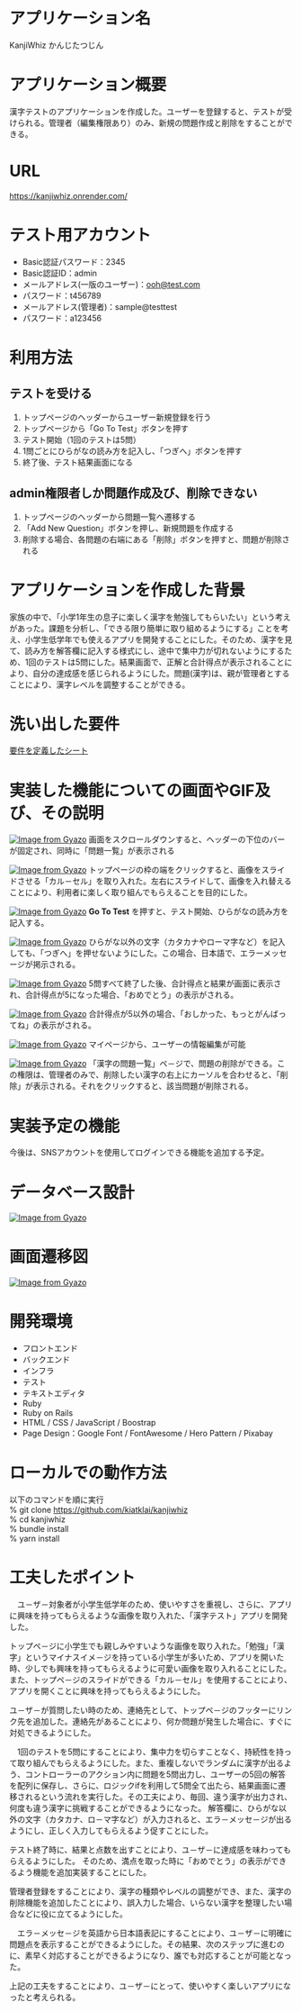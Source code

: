 # アプリケーション名
KanjiWhiz かんじたつじん

# アプリケーション概要
漢字テストのアプリケーションを作成した。ユーザーを登録すると、テストが受けられる。管理者（編集権限あり）のみ、新規の問題作成と削除をすることができる。

# URL
https://kanjiwhiz.onrender.com/

# テスト用アカウント
- Basic認証パスワード：2345
- Basic認証ID：admin
- メールアドレス(一版のユーザー)：ooh@test.com
- パスワード：t456789
- メールアドレス(管理者)：sample@testtest
- パスワード：a123456

# 利用方法

## テストを受ける
1. トップページのヘッダーからユーザー新規登録を行う
1. トップページから「Go To Test」ボタンを押す
1. テスト開始（1回のテストは5問）
1. 1問ごとにひらがなの読み方を記入し、「つぎへ」ボタンを押す
1. 終了後、テスト結果画面になる

## admin権限者しか問題作成及び、削除できない
1. トップページのヘッダーから問題一覧へ遷移する
1. 「Add New Question」ボタンを押し、新規問題を作成する
1. 削除する場合、各問題の右端にある「削除」ボタンを押すと、問題が削除される

# アプリケーションを作成した背景
家族の中で、「小学1年生の息子に楽しく漢字を勉強してもらいたい」という考えがあった。課題を分析し、「できる限り簡単に取り組めるようにする」ことを考え、小学生低学年でも使えるアプリを開発することにした。そのため、漢字を見て、読み方を解答欄に記入する様式にし、途中で集中力が切れないようにするため、1回のテストは5問にした。結果画面で、正解と合計得点が表示されることにより、自分の達成感を感じられるようにした。問題(漢字)は、親が管理者とすることにより、漢字レベルを調整することができる。

# 洗い出した要件
<a href="https://docs.google.com/spreadsheets/d/1rVFlX5vK7eNISwYPKhiTwC-8oJNxO38ajY0pxE4AhU4/edit#gid=982722306">要件を定義したシート</a>

# 実装した機能についての画面やGIF及び、その説明
[![Image from Gyazo](https://i.gyazo.com/186a58f49b6a570e159ea7f3b1978b26.gif)](https://gyazo.com/186a58f49b6a570e159ea7f3b1978b26)
画面をスクロールダウンすると、ヘッダーの下位のバーが固定され、同時に「問題一覧」が表示される

[![Image from Gyazo](https://i.gyazo.com/6d7c0986c9456d56d93e072a7e31ad4b.gif)](https://gyazo.com/6d7c0986c9456d56d93e072a7e31ad4b)
トップページの枠の端をクリックすると、画像をスライドさせる「カル－セル」を取り入れた。左右にスライドして、画像を入れ替えることにより、利用者に楽しく取り組んでもらえることを目的にした。

[![Image from Gyazo](https://i.gyazo.com/38f72817ad63a944c6ad301b1f17a4d1.gif)](https://gyazo.com/38f72817ad63a944c6ad301b1f17a4d1)
**Go To Test** を押すと、テスト開始、ひらがなの読み方を記入する。

[![Image from Gyazo](https://i.gyazo.com/f34020019adcff19357d220237ff0b2d.gif)](https://gyazo.com/f34020019adcff19357d220237ff0b2d)
ひらがな以外の文字（カタカナやローマ字など）を記入しても、「つぎへ」を押せないようにした。この場合、日本語で、エラーメッセージが掲示される。

[![Image from Gyazo](https://i.gyazo.com/cc86b4615a82b94f15fd09913ad98dae.gif)](https://gyazo.com/cc86b4615a82b94f15fd09913ad98dae)
5問すべて終了した後、合計得点と結果が画面に表示され、合計得点が5になった場合、「おめでとう」の表示がされる。

[![Image from Gyazo](https://i.gyazo.com/460e80f308792fc38b92f4c62bef2b4d.gif)](https://gyazo.com/460e80f308792fc38b92f4c62bef2b4d)
合計得点が5以外の場合、「おしかった、もっとがんばってね」の表示がされる。

[![Image from Gyazo](https://i.gyazo.com/d7e0a87889f83aef4dd2ad5fbb6c2d11.gif)](https://gyazo.com/d7e0a87889f83aef4dd2ad5fbb6c2d11)
マイページから、ユーザーの情報編集が可能

[![Image from Gyazo](https://i.gyazo.com/86c933ec929d46fbc3f716ea077b9ffc.gif)](https://gyazo.com/86c933ec929d46fbc3f716ea077b9ffc)
「漢字の問題一覧」ペ－ジで、問題の削除ができる。この権限は、管理者のみで、削除したい漢字の右上にカーソルを合わせると、「削除」が表示される。それをクリックすると、該当問題が削除される。

# 実装予定の機能
今後は、SNSアカウントを使用してログインできる機能を追加する予定。

# データベース設計
[![Image from Gyazo](https://i.gyazo.com/ce3f2d5c89f22785ca14c8df4355063d.png)](https://gyazo.com/ce3f2d5c89f22785ca14c8df4355063d)

# 画面遷移図
[![Image from Gyazo](https://i.gyazo.com/4706af491b5c78d4f8f6abf40dc85c93.png)](https://gyazo.com/4706af491b5c78d4f8f6abf40dc85c93)

# 開発環境
- フロントエンド
- バックエンド
- インフラ
- テスト
- テキストエディタ
- Ruby
- Ruby on Rails
- HTML / CSS / JavaScript / Boostrap
- Page Design：Google Font / FontAwesome / Hero Pattern / Pixabay

# ローカルでの動作方法
以下のコマンドを順に実行<br>
% git clone <a href="https://github.com/kiatklai/kanjiwhiz">https://github.com/kiatklai/kanjiwhiz</a><br>
% cd kanjiwhiz<br>
% bundle install<br>
% yarn install<br>

# 工夫したポイント
　ユ－ザ－対象者が小学生低学年のため、使いやすさを重視し、さらに、アプリに興味を持ってもらえるような画像を取り入れた、「漢字テスト」アプリを開発した。

トップペ－ジに小学生でも親しみやすいような画像を取り入れた。「勉強」「漢字」というマイナスイメ－ジを持っている小学生が多いため、アプリを開いた時、少しでも興味を持ってもらえるように可愛い画像を取り入れることにした。また、トップペ－ジのスライドができる「カル－セル」を使用することにより、アプリを開くことに興味を持ってもらえるようにした。

ユ－ザ－が質問したい時のため、連絡先として、トップペ－ジのフッターにリンク先を追加した。連絡先があることにより、何か問題が発生した場合に、すぐに対処できるようにした。

　1回のテストを5問にすることにより、集中力を切らすことなく、持続性を持って取り組んでもらえるようにした。また、重複しないでランダムに漢字が出るよう、コントローラーのアクション内に問題を5問出力し、ユーザーの5回の解答を配列に保存し、さらに、ロジックifを利用して5問全て出たら、結果画面に遷移されるという流れを実行した。その工夫により、毎回、違う漢字が出力され、何度も違う漢字に挑戦することができるようになった。
解答欄に、ひらがな以外の文字（カタカナ、ロ－マ字など）が入力されると、エラ－メッセ－ジが出るようにし、正しく入力してもらえるよう促すことにした。


テスト終了時に、結果と点数を出すことにより、ユ－ザ－に達成感を味わってもらえるようにした。
そのため、満点を取った時に「おめでとう」の表示ができるよう機能を追加実装することにした。

管理者登録をすることにより、漢字の種類やレベルの調整ができ、また、漢字の削除機能を追加したことにより、誤入力した場合、いらない漢字を整理したい場合などに役に立てるようにした。


　エラ－メッセ－ジを英語から日本語表記にすることにより、ユ－ザ－に明確に問題点を表示することができるようにした。その結果、次のステップに進むのに、素早く対応することができるようになり、誰でも対応することが可能となった。

上記の工夫をすることにより、ユ－ザ－にとって、使いやすく楽しいアプリになったと考えられる。